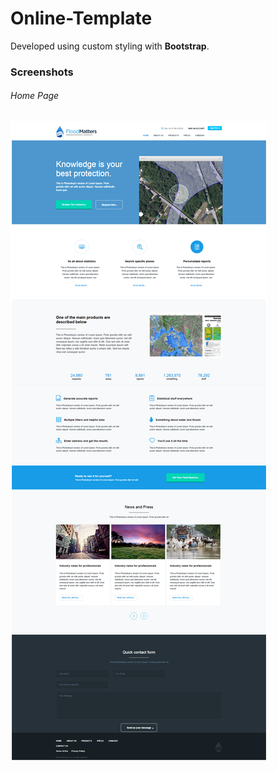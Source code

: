 
# Online-Template

Developed using custom styling with **Bootstrap**.

### Screenshots

###### Home Page

![Home Page](https://github.com/fayyazns/psd-to-html-examples/blob/master/FloodMatters/screenshot/main.png)
